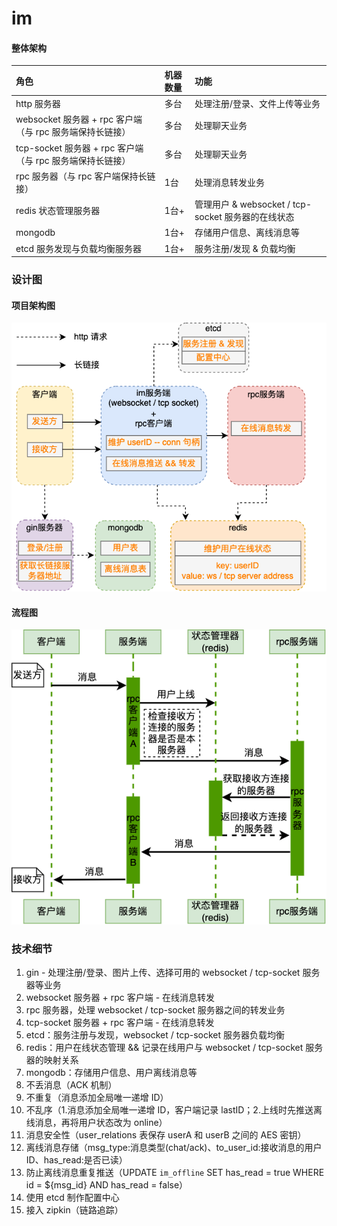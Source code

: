 # im

#### 整体架构
| 角色                                       | 机器数量 | 功能                                     |
|:-----------------------------------------|:-----|:---------------------------------------|
| http 服务器                                 | 多台   | 处理注册/登录、文件上传等业务                        |
| websocket 服务器 + rpc 客户端（与 rpc 服务端保持长链接）  | 多台   | 处理聊天业务                                 |
| tcp-socket 服务器 + rpc 客户端（与 rpc 服务端保持长链接） | 多台   | 处理聊天业务                                 |
| rpc 服务器（与 rpc 客户端保持长链接）                  | 1台   | 处理消息转发业务                               |
| redis 状态管理服务器                            | 1台+  | 管理用户 & websocket / tcp-socket 服务器的在线状态 |
| mongodb                                  | 1台+  | 存储用户信息、离线消息等                           |
| etcd 服务发现与负载均衡服务器                        | 1台+  | 服务注册/发现 & 负载均衡                         |

### 设计图
#### 项目架构图
![图片提示信息](./im_architecture.png)

#### 流程图
![图片提示信息](./im_flow.png)

### 技术细节
1. gin - 处理注册/登录、图片上传、选择可用的 websocket / tcp-socket 服务器等业务
2. websocket 服务器 + rpc 客户端 - 在线消息转发
3. rpc 服务器，处理 websocket / tcp-socket 服务器之间的转发业务
4. tcp-socket 服务器 + rpc 客户端 - 在线消息转发
5. etcd：服务注册与发现，websocket / tcp-socket 服务器负载均衡
6. redis：用户在线状态管理 && 记录在线用户与 websocket / tcp-socket 服务器的映射关系
7. mongodb：存储用户信息、用户离线消息等
8. 不丢消息（ACK 机制）
9. 不重复（消息添加全局唯一递增 ID）
10. 不乱序（1.消息添加全局唯一递增 ID，客户端记录 lastID；2.上线时先推送离线消息，再将用户状态改为 online）
11. 消息安全性（user_relations 表保存 userA 和 userB 之间的 AES 密钥）
12. 离线消息存储（msg_type:消息类型(chat/ack)、to_user_id:接收消息的用户ID、has_read:是否已读）
13. 防止离线消息重复推送（UPDATE `im_offline` SET has_read = true WHERE id = ${msg_id} AND has_read = false）
14. 使用 etcd 制作配置中心
15. 接入 zipkin（链路追踪）
